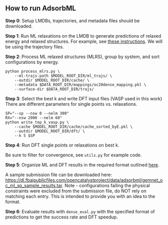
## How to run AdsorbML

**Step 0**: Setup
LMDBs, trajectories, and metadata files should be downloaded.

**Step 1**: Run ML relaxations on the LMDB to generate predictions of relaxed energy and relaxed structures.
For example, see [these instructions](https://github.com/Open-Catalyst-Project/ocp/blob/main/TRAIN.md#initial-structure-to-relaxed-structure-is2rs). We will be using the trajectory files.

**Step 2**: Process ML relaxed structures (MLRS), group by system, and sort configurations by energy.
```
python process_mlrs.py \
    --ml-trajs-path $MODEL_ROOT_DIR/ml_trajs/ \
    --outdir $MODEL_ROOT_DIR/cache/ \
    --metadata $DATA_ROOT_DIR/mappings/oc20dense_mapping.pkl \
    --surface-dir $DATA_ROOT_DIR/trajs/
```

**Step 3**: Select the best k and write DFT input files (VASP used in this work)
There are different parameters for single points vs. relaxations.
```
SP="--sp --nsw 0 --nelm 300"
RX="--nsw 2000 --nelm 60"
python write_top_k_vasp.py \
    --cache $MODEL_ROOT_DIR/cache/cache_sorted_byE.pkl \
    --outdir $MODEL_ROOT_DIR/dft/ \
    --k 5 $SP
```

**Step 4**: Run DFT single points or relaxations on best k.

Be sure to filter for convergence, see `utils.py` for example code.

**Step 5**: Organize ML and DFT results in the required format outlined [here](https://github.com/Open-Catalyst-Project/AdsorbML/blob/d03b35133e3d21b4a88f44618549bf87a83237a6/scripts/dense_eval.py#L31-L67).

A sample submission file can be downloaded here: https://dl.fbaipublicfiles.com/opencatalystproject/data/adsorbml/gemnet_oc_ml_sp_sample_results.tar. Note - configurations failing the physical constraints were excluded from the submission file, do NOT rely on matching each entry. This is intended to provide you with an idea to the format.

**Step 6**: Evaluate results with `dense_eval.py` with the specified format of predictions to get the success rate and DFT speedup.
